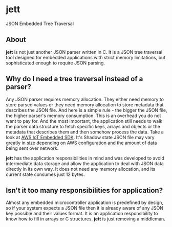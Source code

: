# jett
JSON Embedded Tree Traversal

## About
**jett** is not just another JSON parser written in C. It is a JSON tree traversal tool designed for embedded applications with strict memory limitations, but sophisticated enough to require JSON parsing.

## Why do I need a tree traversal instead of a parser?
Any JSON parser requires memory allocation. They either need memory to store parsed values or they need memory allocation to store metadata that describes the JSON file. And here is a simple rule - the bigger the JSON file, the higher parser's memory consumption. This is an overhead you do not want to pay for. And the most important, the application still needs to walk the parser data structure to fetch specific keys, arrays and objects or the metadata that describes them and then somehow process the data.
Take a look at [AWS IoT Embedded SDK](https://github.com/aws/aws-iot-device-sdk-embedded-C/tree/v2.1.1). It's Shadow state JSON file may vary greatly in size depending on AWS configuration and the amount of data being sent over network.

**jett** has the application responsibilities in mind and was developed to avoid intermediate data storage and allow the application to deal with JSON data directly in its own way. It does not need any memory allocation, and its current state consumes just 12 bytes.

## Isn't it too many responsibilities for application?
Almost any embedded microcontroller application is predefined by design, so if your system expects a JSON file then it is already aware of any JSON key possible and their values format. It is an application responsibility to know how to fill in arrays or C structures. **jett** is just removing a middleman.
